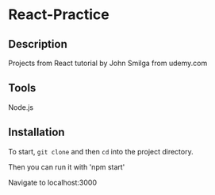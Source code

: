 # React-Practice

## Description 
Projects from React tutorial by John Smilga from udemy.com

## Tools
Node.js


## Installation 
To start, `git clone` and then `cd` into the project directory. 

Then you can run it with 'npm start'

Navigate to localhost:3000
